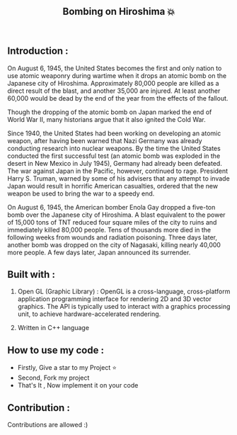 <h2 align="center"> Bombing on Hiroshima 💥 </h2><br>

## Introduction :
On August 6, 1945, the United States becomes the first and only nation to use atomic weaponry during wartime when it drops an atomic bomb on the Japanese city of Hiroshima. Approximately 80,000 people are killed as a direct result of the blast, and another 35,000 are injured. At least another 60,000 would be dead by the end of the year from the effects of the fallout.

Though the dropping of the atomic bomb on Japan marked the end of World War II, many historians argue that it also ignited the Cold War.

Since 1940, the United States had been working on developing an atomic weapon, after having been warned that Nazi Germany was already conducting research into nuclear weapons. By the time the United States conducted the first successful test (an atomic bomb was exploded in the desert in New Mexico in July 1945), Germany had already been defeated. The war against Japan in the Pacific, however, continued to rage. President Harry S. Truman, warned by some of his advisers that any attempt to invade Japan would result in horrific American casualties, ordered that the new weapon be used to bring the war to a speedy end. 

On August 6, 1945, the American bomber Enola Gay dropped a five-ton bomb over the Japanese city of Hiroshima. A blast equivalent to the power of 15,000 tons of TNT reduced four square miles of the city to ruins and immediately killed 80,000 people. Tens of thousands more died in the following weeks from wounds and radiation poisoning. Three days later, another bomb was dropped on the city of Nagasaki, killing nearly 40,000 more people. A few days later, Japan announced its surrender.


## Built with :
1. Open GL (Graphic Library) :
     OpenGL is a cross-language, cross-platform application programming interface for rendering 2D and 3D vector graphics. The API is typically used to interact with a graphics processing unit, to achieve hardware-accelerated rendering.
     
2. Written in C++ language

## How to use my code :
* Firstly, Give a star to my Project ⭐
* Second, Fork my project
* That's It , Now implement it on your code

## Contribution :

   Contributions are allowed :)       
